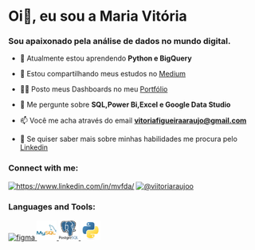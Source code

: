<h1 align="justified">Oi👋, eu sou a Maria Vitória</h1>
<h3 align="justified">Sou apaixonado pela análise de dados no mundo digital.</h3>

- 🌱 Atualmente estou aprendendo **Python e BigQuery**

- 📝 Estou compartilhando meus estudos no  [Medium](https://medium.com/@viitoriaraujoo)

- 👨‍💻 Posto meus Dashboards no meu [Portfólio](https://dashboards.digital/p/mariavitoriafda)

- 💬 Me pergunte sobre **SQL,Power Bi,Excel e Google Data Studio**

- 📫 Você me acha através do email **vitoriafigueiraaraujo@gmail.com**

- 📄 Se quiser saber mais sobre minhas habilidades me procura pelo [Linkedin](https://www.linkedin.com/in/mvfda/)




<h3 align="left">Connect with me:</h3>
<p align="left">
<a href="https://linkedin.com/in/https://www.linkedin.com/in/mvfda/" target="blank"><img align="center" src="https://raw.githubusercontent.com/rahuldkjain/github-profile-readme-generator/master/src/images/icons/Social/linked-in-alt.svg" alt="https://www.linkedin.com/in/mvfda/" height="30" width="40" /></a>
<a href="https://medium.com/@viitoriaraujoo" target="blank"><img align="center" src="https://raw.githubusercontent.com/rahuldkjain/github-profile-readme-generator/master/src/images/icons/Social/medium.svg" alt="@viitoriaraujoo" height="30" width="40" /></a>
</p>

<h3 align="left">Languages and Tools:</h3>
<p align="left"> <a href="https://www.figma.com/" target="_blank" rel="noreferrer"> <img src="https://www.vectorlogo.zone/logos/figma/figma-icon.svg" alt="figma" width="40" height="40"/> </a> <a href="https://www.mysql.com/" target="_blank" rel="noreferrer"> <img src="https://raw.githubusercontent.com/devicons/devicon/master/icons/mysql/mysql-original-wordmark.svg" alt="mysql" width="40" height="40"/> </a> <a href="https://www.postgresql.org" target="_blank" rel="noreferrer"> <img src="https://raw.githubusercontent.com/devicons/devicon/master/icons/postgresql/postgresql-original-wordmark.svg" alt="postgresql" width="40" height="40"/> </a> <a href="https://www.python.org" target="_blank" rel="noreferrer"> <img src="https://raw.githubusercontent.com/devicons/devicon/master/icons/python/python-original.svg" alt="python" width="40" height="40"/> </a> </p>
